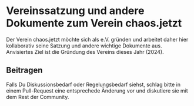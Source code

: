 # Vereinssatzung und andere Dokumente zum Verein chaos.jetzt

Der Verein chaos.jetzt möchte sich als e.V. gründen und arbeitet daher hier kollaborativ seine Satzung und andere wichtige Dokumente aus.  
Anvisiertes Ziel ist die Gründung des Vereins dieses Jahr (2024).

## Beitragen
Falls Du Diskussionsbedarf oder Regelungsbedarf siehst, schlag bitte in einem Pull-Request eine entsprechede Änderung vor und diskutiere sie mit dem Rest der Community.
